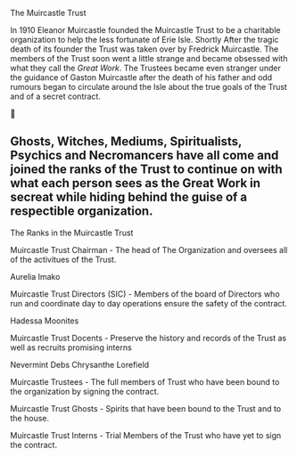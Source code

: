 ﻿The Muircastle Trust


In 1910 Eleanor Muircastle founded the Muircastle Trust to be a charitable organization to help the less fortunate of Erie Isle.  Shortly After the tragic death of its founder the Trust was taken over by Fredrick Muircastle. The members of the Trust soon went a little strange and became obsessed with what they call the *Great Work*. The Trustees became even stranger under the guidance of Gaston Muircastle after the death of his father and odd rumours began to circulate around the Isle about the true goals of the Trust and of a secret contract.


􀀄


Ghosts, Witches, Mediums, Spiritualists, Psychics and Necromancers have all come and joined the ranks of the Trust to continue on with what each person sees as the Great Work in secreat while hiding behind the guise of a respectible organization.
---------------------------------------------------------------------- 


The Ranks in the Muircastle Trust


Muircastle Trust Chairman - The head of The Organization and oversees all of the activitues of the Trust.


Aurelia Imako


Muircastle Trust Directors (SIC) - Members of the board of Directors who run and coordinate day to day operations ensure the safety of the contract.


Hadessa Moonites


Muircastle Trust Docents - Preserve the history and records of the Trust as well as recruits promising interns


Nevermint Debs
Chrysanthe Lorefield


Muircastle Trustees - The full members of Trust who have been bound to the organization by signing the contract.


Muircastle Trust Ghosts - Spirits that have been bound to the Trust and to the house.


Muircastle Trust Interns - Trial Members of the Trust who have yet to sign the contract.